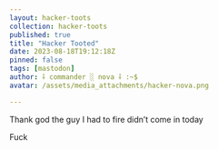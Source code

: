```yaml
---
layout: hacker-toots
collection: hacker-toots
published: true
title: "Hacker Tooted"
date: 2023-08-18T19:12:18Z
pinned: false
tags: [mastodon]
author: ⸸ commander ░ nova ⸸ :~$
avatar: /assets/media_attachments/hacker-nova.png

---
```


<p>Thank god the guy I had to fire didn’t come in today</p><p>Fuck</p>


